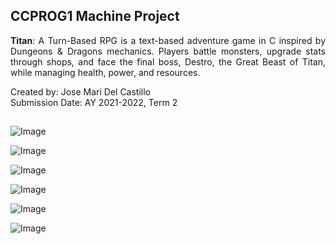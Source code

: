 ## CCPROG1 Machine Project
<p align="justify">
<b>Titan</b>: A Turn-Based RPG is a text-based adventure game in C inspired by Dungeons & Dragons mechanics. Players battle monsters, upgrade stats through shops, and face the final boss, Destro, the Great Beast of Titan, while managing health, power, and resources.<br>
</p>

Created by: Jose Mari Del Castillo <br>
Submission Date: AY 2021-2022, Term 2	
##
![Image](https://github.com/user-attachments/assets/5d669172-dcf4-4cd2-bbd2-5e9f7726ef00)

![Image](https://github.com/user-attachments/assets/1758565e-9a86-4fc8-a021-7f1154fea451)

![Image](https://github.com/user-attachments/assets/9badafd4-c412-4bda-8133-04f597745f9c)

![Image](https://github.com/user-attachments/assets/5ffb1499-5d6b-4015-961a-289daa5d8fa2)

![Image](https://github.com/user-attachments/assets/44954e05-e5fd-4338-a186-88b7b85aadfd)

![Image](https://github.com/user-attachments/assets/dbad8fe4-c547-4f10-acc8-e844cea11972)
